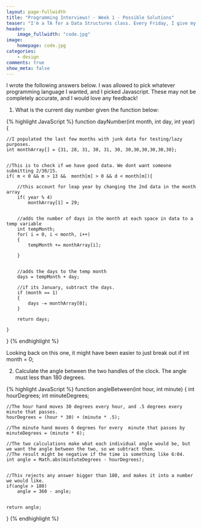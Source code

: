```yaml
---
layout: page-fullwidth
title: "Programming Interviews! - Week 1 - Possible Solutions"
teaser: "I'm a TA for a Data Structures class. Every Friday, I give my class a few programming interview questions I've received in the past."
header:
    image_fullwidth: "code.jpg"
image:
    homepage: code.jpg
categories:
    - design
comments: true
show_meta: false
---
```

I wrote the following answers below. I was allowed to pick whatever programming language I wanted, and I picked Javascript. These may not be completely accurate, and I would love any feedback! 


1) What is the current day number given the function below:

{% highlight JavaScript %}
function dayNumber(int month, int day, int year)
{


    //I populated the last few months with junk data for testing/lazy purposes.
    int monthArray[] = {31, 28, 31, 30, 31, 30, 30,30,30,30,30,30};


    //This is to check if we have good data. We dont want someone submitting 2/30/15.
    if( m < 0 && m > 13 &&  month[m] > 0 && d < month[m]){
       
        //this account for leap year by changing the 2nd data in the month array
        if( year % 4)
            monthArray[1] = 29;
            
            
        //adds the number of days in the month at each space in data to a temp variable
        int tempMonth;  
        for( i = 0, i < month, i++)
        {
            tempMonth += monthArray[i];
        
        }
        

        //adds the days to the temp month 
        days = tempMonth + day;
        
        //if its January, subtract the days. 
        if (month == 1)
        {
            days -= monthArray[0];
        }
         
        return days;

	}
}
{% endhighlight %}

Looking back on this one, it might have been easier to just break out if int month = 0;





2) Calculate the angle between the two handles of the clock. The angle must less than  180 degrees. 

{% highlight JavaScript %}
function angleBetween(int hour, int minute)
{
	int hourDegrees;
   	int minuteDegrees;

   	//The hour hand moves 30 degrees every hour, and .5 degrees every minute that passes.
    hourDegrees = (hour * 30) + (minute * .5);

    //The minute hand moves 6 degrees for every  minute that passes by
    minuteDegrees = (minute * 6);
    
    //The two calculations make what each individual angle would be, but we want the angle between the two, so we subtract them.
    //The result might be negative if the time is something like 6:04.
    int angle = Math.abs(mintuteDegrees - hourDegrees);
    

    //This rejects any answer bigger than 180, and makes it into a number we would like. 
    if(angle > 180)
        angle = 360 - angle;
    

    return angle;
}
{% endhighlight %}